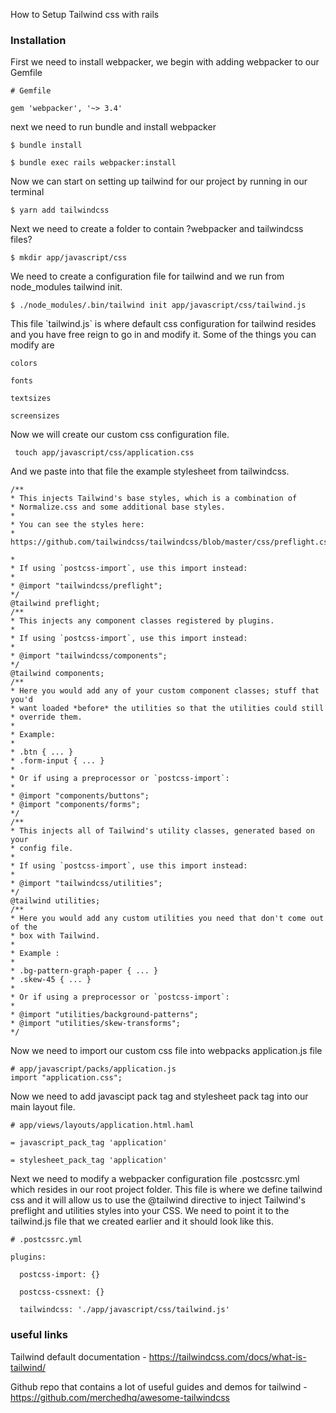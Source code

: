 How to Setup Tailwind css with rails

### Installation

First we need to install webpacker, we begin with adding webpacker to our Gemfile

```
# Gemfile

gem 'webpacker', '~> 3.4'
```

next we need to run bundle and install webpacker

```
$ bundle install

$ bundle exec rails webpacker:install
```

Now we can start on setting up tailwind for our project by running in our terminal

```
$ yarn add tailwindcss
```

Next we need to create a folder to contain ?webpacker and tailwindcss files?

```
$ mkdir app/javascript/css
```

We need to create a configuration file for tailwind and we run from node\_modules tailwind init.

```
$ ./node_modules/.bin/tailwind init app/javascript/css/tailwind.js
```

This file \`tailwind.js\` is where default css configuration for tailwind resides and you have free reign to go in and modify it. Some of the things you can modify are

```
colors

fonts

textsizes

screensizes
```

Now we will create our custom css configuration file.

```
 touch app/javascript/css/application.css
```

And we paste into that file the example stylesheet from tailwindcss.

    /**
    * This injects Tailwind's base styles, which is a combination of
    * Normalize.css and some additional base styles.
    *
    * You can see the styles here:
    * 
    https://github.com/tailwindcss/tailwindcss/blob/master/css/preflight.css

    *
    * If using `postcss-import`, use this import instead:
    *
    * @import "tailwindcss/preflight";
    */
    @tailwind preflight;
    /**
    * This injects any component classes registered by plugins.
    *
    * If using `postcss-import`, use this import instead:
    *
    * @import "tailwindcss/components";
    */
    @tailwind components;
    /**
    * Here you would add any of your custom component classes; stuff that you'd
    * want loaded *before* the utilities so that the utilities could still
    * override them.
    *
    * Example:
    *
    * .btn { ... }
    * .form-input { ... }
    *
    * Or if using a preprocessor or `postcss-import`:
    *
    * @import "components/buttons";
    * @import "components/forms";
    */
    /**
    * This injects all of Tailwind's utility classes, generated based on your
    * config file.
    *
    * If using `postcss-import`, use this import instead:
    *
    * @import "tailwindcss/utilities";
    */
    @tailwind utilities;
    /**
    * Here you would add any custom utilities you need that don't come out of the
    * box with Tailwind.
    *
    * Example :
    *
    * .bg-pattern-graph-paper { ... }
    * .skew-45 { ... }
    *
    * Or if using a preprocessor or `postcss-import`:
    *
    * @import "utilities/background-patterns";
    * @import "utilities/skew-transforms";
    */

Now we need to import our custom css file into webpacks application.js file

```
# app/javascript/packs/application.js
import "application.css";
```

Now we need to add javascipt pack tag and stylesheet pack tag into our main layout file.

```
# app/views/layouts/application.html.haml

= javascript_pack_tag 'application'

= stylesheet_pack_tag 'application'
```

Next we need to modify a webpacker configuration file .postcssrc.yml which resides in our root project folder. This file is where we define tailwind css and it will allow us to use the @tailwind directive to inject Tailwind's preflight and utilities styles into your CSS. We need to point it to the tailwind.js file that we created earlier and it should look like this.

```
# .postcssrc.yml

plugins:

  postcss-import: {}

  postcss-cssnext: {}

  tailwindcss: './app/javascript/css/tailwind.js'
```

### 

### useful links

Tailwind default documentation - https://tailwindcss.com/docs/what-is-tailwind/

Github repo that contains a lot of useful guides and demos for tailwind - https://github.com/merchedhq/awesome-tailwindcss

